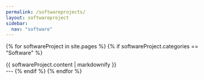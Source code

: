 ```yaml
---
permalink: /softwareprojects/
layout: softwareproject
sidebar:
  nav: "software"
---
```


{% for softwareProject in site.pages %}
	{% if softwareProject.categories == "Software" %}
<div class = "row">
		{{ softwareProject.content | markdownify }}
</div>
---
	{% endif %}
{% endfor %}
